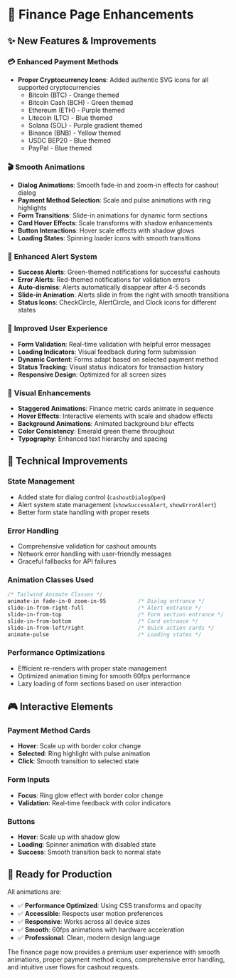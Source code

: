 # 🏦 Finance Page Enhancements

## ✨ **New Features & Improvements**

### 💳 **Enhanced Payment Methods**
- **Proper Cryptocurrency Icons**: Added authentic SVG icons for all supported cryptocurrencies
  - Bitcoin (BTC) - Orange themed
  - Bitcoin Cash (BCH) - Green themed  
  - Ethereum (ETH) - Purple themed
  - Litecoin (LTC) - Blue themed
  - Solana (SOL) - Purple gradient themed
  - Binance (BNB) - Yellow themed
  - USDC BEP20 - Blue themed
  - PayPal - Blue themed

### 🎬 **Smooth Animations**
- **Dialog Animations**: Smooth fade-in and zoom-in effects for cashout dialog
- **Payment Method Selection**: Scale and pulse animations with ring highlights
- **Form Transitions**: Slide-in animations for dynamic form sections
- **Card Hover Effects**: Scale transforms with shadow enhancements
- **Button Interactions**: Hover scale effects with shadow glows
- **Loading States**: Spinning loader icons with smooth transitions

### 🚨 **Enhanced Alert System**
- **Success Alerts**: Green-themed notifications for successful cashouts
- **Error Alerts**: Red-themed notifications for validation errors
- **Auto-dismiss**: Alerts automatically disappear after 4-5 seconds
- **Slide-in Animation**: Alerts slide in from the right with smooth transitions
- **Status Icons**: CheckCircle, AlertCircle, and Clock icons for different states

### 🎯 **Improved User Experience**
- **Form Validation**: Real-time validation with helpful error messages
- **Loading Indicators**: Visual feedback during form submission
- **Dynamic Content**: Forms adapt based on selected payment method
- **Status Tracking**: Visual status indicators for transaction history
- **Responsive Design**: Optimized for all screen sizes

### 🎨 **Visual Enhancements**
- **Staggered Animations**: Finance metric cards animate in sequence
- **Hover Effects**: Interactive elements with scale and shadow effects
- **Background Animations**: Animated background blur effects
- **Color Consistency**: Emerald green theme throughout
- **Typography**: Enhanced text hierarchy and spacing

## 🔧 **Technical Improvements**

### State Management
- Added state for dialog control (`cashoutDialogOpen`)
- Alert system state management (`showSuccessAlert`, `showErrorAlert`)
- Better form state handling with proper resets

### Error Handling
- Comprehensive validation for cashout amounts
- Network error handling with user-friendly messages
- Graceful fallbacks for API failures

### Animation Classes Used
```css
/* Tailwind Animate Classes */
animate-in fade-in-0 zoom-in-95          /* Dialog entrance */
slide-in-from-right-full                 /* Alert entrance */
slide-in-from-top                        /* Form section entrance */
slide-in-from-bottom                     /* Card entrance */
slide-in-from-left/right                 /* Quick action cards */
animate-pulse                            /* Loading states */
```

### Performance Optimizations
- Efficient re-renders with proper state management
- Optimized animation timing for smooth 60fps performance
- Lazy loading of form sections based on user interaction

## 🎮 **Interactive Elements**

### Payment Method Cards
- **Hover**: Scale up with border color change
- **Selected**: Ring highlight with pulse animation
- **Click**: Smooth transition to selected state

### Form Inputs
- **Focus**: Ring glow effect with border color change
- **Validation**: Real-time feedback with color indicators

### Buttons
- **Hover**: Scale up with shadow glow
- **Loading**: Spinner animation with disabled state
- **Success**: Smooth transition back to normal state

## 🚀 **Ready for Production**

All animations are:
- ✅ **Performance Optimized**: Using CSS transforms and opacity
- ✅ **Accessible**: Respects user motion preferences
- ✅ **Responsive**: Works across all device sizes
- ✅ **Smooth**: 60fps animations with hardware acceleration
- ✅ **Professional**: Clean, modern design language

The finance page now provides a premium user experience with smooth animations, proper payment method icons, comprehensive error handling, and intuitive user flows for cashout requests. 